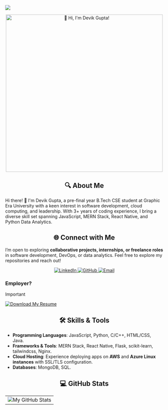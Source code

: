 <!--
  Hey there, I'm Devik Gupta!
  Happy to see you here exploring my README code

  You may also want to connect with me at https://linkedin.com/in/devikgupta :))
-->

![](https://capsule-render.vercel.app/api?type=waving&color=40C463&height=120&section=header)

<div align="center">
  <img src="https://readme-typing-svg.herokuapp.com?font=Montserrat&weight=500&size=30&duration=4500&pause=500&color=FFF&center=true&vCenter=true&width=500&lines=👋+Hi%2C+I'm+Devik+Gupta!" alt="👋 Hi, I'm Devik Gupta!" width="500">
</div>

## <div align="center">🔍 About Me</div>
Hi there! 👋 I'm Devik Gupta, a pre-final year B.Tech CSE student at Graphic Era University with a keen interest in software development, cloud computing, and leadership. With 3+ years of coding experience, I bring a diverse skill set spanning JavaScript, MERN Stack, React Native, and Python Data Analytics.

## <div align="center">🌐 Connect with Me</div>
I’m open to exploring **collaborative projects, internships, or freelance roles** in software development, DevOps, or data analytics. Feel free to explore my repositories and reach out!

<div align="center">
  <a href="https://www.linkedin.com/in/devikgupta/" target="_blank">
    <img src="https://img.shields.io/badge/LinkedIn-%230A66C2?style=for-the-badge&logo=linkedin&logoColor=white" alt="LinkedIn">
  </a>

  <a href="https://github.com/guptadevik2003" target="_blank">
    <img src="https://img.shields.io/badge/GitHub-%23121011?style=for-the-badge&logo=github&logoColor=white" alt="GitHub">
  </a>

  <a href="mailto:guptadevik2003@gmail.com" target="_blank">
    <img src="https://img.shields.io/badge/Email-%23D44638?style=for-the-badge&logo=gmail&logoColor=white" alt="Email">
  </a>
</div>

### Employer?
> [!IMPORTANT]
> <a href="https://github.com/guptadevik2003/guptadevik2003/raw/refs/heads/main/assets/Resume%20-%20Devik%20Gupta%20-%20Nov-24.pdf" download><img src="https://img.shields.io/badge/Download_My_Resume-%238957E5?style=for-the-badge" alt="Download My Resume" /></a>

## <div align="center">🛠️ Skills & Tools</div>
- **Programming Languages**: JavaScript, Python, C/C++, HTML/CSS, Java.
- **Frameworks & Tools**: MERN Stack, React Native, Flask, scikit-learn, tailwindcss, Nginx.
- **Cloud Hosting**: Experience deploying apps on **AWS** and **Azure Linux instances** with SSL/TLS configuration.
- **Databases**: MongoDB, SQL.

## <div align="center">💻 GitHub Stats</div>

<table align="center" width="100%" height="100%" style="border: 0;">
  <tr>
    <td><img style="border: 0;" src="https://github-profile-summary-cards.vercel.app/api/cards/profile-details?username=guptadevik2003&theme=github_dark" alt="My GitHub Stats" /></td>
    <!-- <td><img src="https://github-readme-stats.vercel.app/api/top-langs?username=guptadevik2003&layout=compact&theme=github_dark&langs_count=8" alt="My Top Languages" /></td> -->
  </tr>
</table>

<table align="center" width="100%" height="100%" style="border: 0;">
  <tr>
    <td><img src="https://github-profile-summary-cards.vercel.app/api/cards/stats?username=guptadevik2003&theme=github_dark" alt="My GitHub Stats" /></td>
    <td><img src="https://github-profile-summary-cards.vercel.app/api/cards/productive-time?username=guptadevik2003&theme=github_dark" alt="My Productive Time" /></td>
    <td><img style="height: 200px;" src="https://github-readme-stats.vercel.app/api/top-langs?username=guptadevik2003&layout=compact&theme=github_dark&border_color=2E343B&border_radius=6&title_color=0366D6&langs_count=10" alt="My Top Languages" /></td>
  </tr>
</table>

![](https://capsule-render.vercel.app/api?type=waving&color=40C463&height=120&section=footer)
